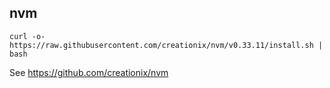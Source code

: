 ## nvm

```
curl -o- https://raw.githubusercontent.com/creationix/nvm/v0.33.11/install.sh | bash
```

See https://github.com/creationix/nvm


